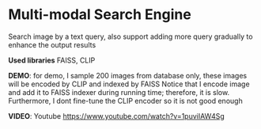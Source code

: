 # Multi-modal Search Engine

Search image by a text query, also support adding more query gradually to enhance the output results

**Used libraries** FAISS, CLIP

**DEMO**: for demo, I sample 200 images from database only, these images will be encoded by CLIP and indexed by FAISS
Notice that I encode image and add it to FAISS indexer during running time; therefore, it is slow. Furthermore, I dont fine-tune the CLIP encoder so it is not good enough

**VIDEO**: Youtube https://www.youtube.com/watch?v=1puviIAW4Sg 
